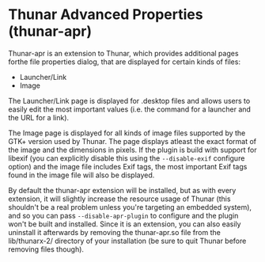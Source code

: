 Thunar Advanced Properties (thunar-apr)
=======================================

Thunar-apr is an extension to Thunar, which provides additional pages forthe file properties dialog, that are displayed for certain kinds of files:

 * Launcher/Link
 * Image

The Launcher/Link page is displayed for .desktop files and allows users to easily edit the most important values (i.e. the command for a launcher and the URL for a link).

The Image page is displayed for all kinds of image files supported by the GTK+ version used by Thunar. The page displays atleast the exact format of the image and the dimensions in pixels. If the plugin is build with support for libexif (you can explicitly disable this using the `--disable-exif` configure option) and the image file includes Exif tags, the most important Exif tags found in the image file will also be displayed.

By default the thunar-apr extension will be installed, but as with every extension, it will slightly increase the resource usage of Thunar (this shouldn't be a real problem unless you're targeting an embedded system), and so you can pass `--disable-apr-plugin` to configure and the plugin won't be built and installed. Since it is an extension, you can also easily uninstall it afterwards by removing the thunar-apr.so file from the lib/thunarx-2/ directory of your installation (be sure to quit Thunar before removing files though).